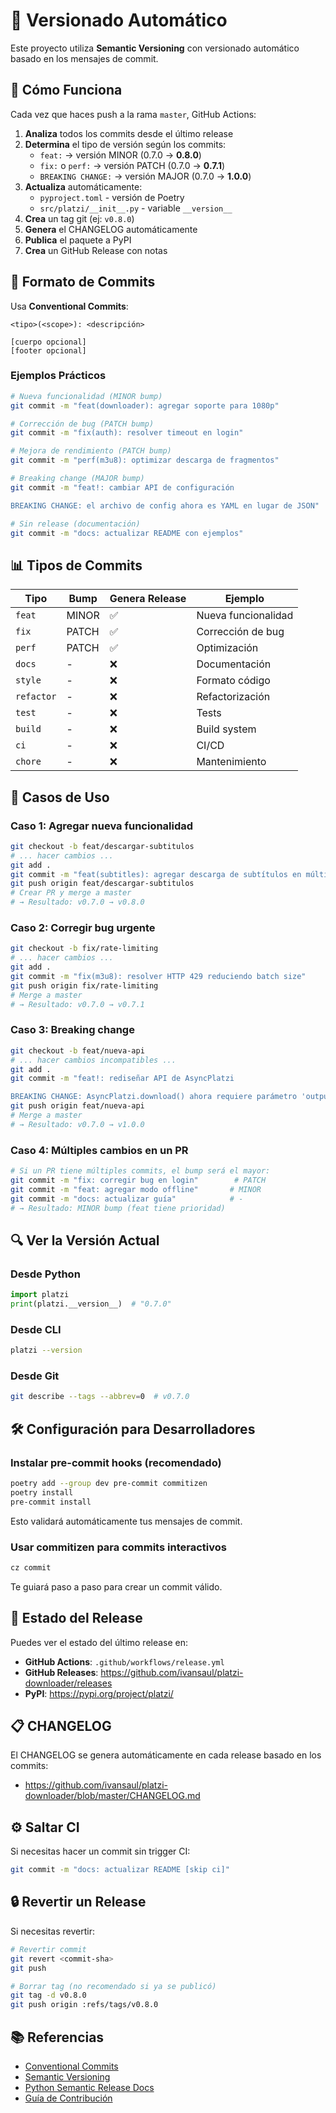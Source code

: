 # 🔖 Versionado Automático

Este proyecto utiliza **Semantic Versioning** con versionado automático basado en los mensajes de commit.

## 🚀 Cómo Funciona

Cada vez que haces push a la rama `master`, GitHub Actions:

1. **Analiza** todos los commits desde el último release
2. **Determina** el tipo de versión según los commits:
   - `feat:` → versión MINOR (0.7.0 → **0.8.0**)
   - `fix:` o `perf:` → versión PATCH (0.7.0 → **0.7.1**)
   - `BREAKING CHANGE:` → versión MAJOR (0.7.0 → **1.0.0**)
3. **Actualiza** automáticamente:
   - `pyproject.toml` - versión de Poetry
   - `src/platzi/__init__.py` - variable `__version__`
4. **Crea** un tag git (ej: `v0.8.0`)
5. **Genera** el CHANGELOG automáticamente
6. **Publica** el paquete a PyPI
7. **Crea** un GitHub Release con notas

## 📝 Formato de Commits

Usa **Conventional Commits**:

```
<tipo>(<scope>): <descripción>

[cuerpo opcional]
[footer opcional]
```

### Ejemplos Prácticos

```bash
# Nueva funcionalidad (MINOR bump)
git commit -m "feat(downloader): agregar soporte para 1080p"

# Corrección de bug (PATCH bump)  
git commit -m "fix(auth): resolver timeout en login"

# Mejora de rendimiento (PATCH bump)
git commit -m "perf(m3u8): optimizar descarga de fragmentos"

# Breaking change (MAJOR bump)
git commit -m "feat!: cambiar API de configuración

BREAKING CHANGE: el archivo de config ahora es YAML en lugar de JSON"

# Sin release (documentación)
git commit -m "docs: actualizar README con ejemplos"
```

## 📊 Tipos de Commits

| Tipo | Bump | Genera Release | Ejemplo |
|------|------|----------------|---------|
| `feat` | MINOR | ✅ | Nueva funcionalidad |
| `fix` | PATCH | ✅ | Corrección de bug |
| `perf` | PATCH | ✅ | Optimización |
| `docs` | - | ❌ | Documentación |
| `style` | - | ❌ | Formato código |
| `refactor` | - | ❌ | Refactorización |
| `test` | - | ❌ | Tests |
| `build` | - | ❌ | Build system |
| `ci` | - | ❌ | CI/CD |
| `chore` | - | ❌ | Mantenimiento |

## 🎯 Casos de Uso

### Caso 1: Agregar nueva funcionalidad

```bash
git checkout -b feat/descargar-subtitulos
# ... hacer cambios ...
git add .
git commit -m "feat(subtitles): agregar descarga de subtítulos en múltiples idiomas"
git push origin feat/descargar-subtitulos
# Crear PR y merge a master
# → Resultado: v0.7.0 → v0.8.0
```

### Caso 2: Corregir bug urgente

```bash
git checkout -b fix/rate-limiting
# ... hacer cambios ...
git add .
git commit -m "fix(m3u8): resolver HTTP 429 reduciendo batch size"
git push origin fix/rate-limiting
# Merge a master
# → Resultado: v0.7.0 → v0.7.1
```

### Caso 3: Breaking change

```bash
git checkout -b feat/nueva-api
# ... hacer cambios incompatibles ...
git add .
git commit -m "feat!: rediseñar API de AsyncPlatzi

BREAKING CHANGE: AsyncPlatzi.download() ahora requiere parámetro 'output_dir'"
git push origin feat/nueva-api
# Merge a master
# → Resultado: v0.7.0 → v1.0.0
```

### Caso 4: Múltiples cambios en un PR

```bash
# Si un PR tiene múltiples commits, el bump será el mayor:
git commit -m "fix: corregir bug en login"        # PATCH
git commit -m "feat: agregar modo offline"       # MINOR
git commit -m "docs: actualizar guía"            # -
# → Resultado: MINOR bump (feat tiene prioridad)
```

## 🔍 Ver la Versión Actual

### Desde Python
```python
import platzi
print(platzi.__version__)  # "0.7.0"
```

### Desde CLI
```bash
platzi --version
```

### Desde Git
```bash
git describe --tags --abbrev=0  # v0.7.0
```

## 🛠️ Configuración para Desarrolladores

### Instalar pre-commit hooks (recomendado)

```bash
poetry add --group dev pre-commit commitizen
poetry install
pre-commit install
```

Esto validará automáticamente tus mensajes de commit.

### Usar commitizen para commits interactivos

```bash
cz commit
```

Te guiará paso a paso para crear un commit válido.

## 🚦 Estado del Release

Puedes ver el estado del último release en:
- **GitHub Actions**: `.github/workflows/release.yml`
- **GitHub Releases**: https://github.com/ivansaul/platzi-downloader/releases
- **PyPI**: https://pypi.org/project/platzi/

## 📋 CHANGELOG

El CHANGELOG se genera automáticamente en cada release basado en los commits:
- https://github.com/ivansaul/platzi-downloader/blob/master/CHANGELOG.md

## ⚙️ Saltar CI

Si necesitas hacer un commit sin trigger CI:

```bash
git commit -m "docs: actualizar README [skip ci]"
```

## 🔒 Revertir un Release

Si necesitas revertir:

```bash
# Revertir commit
git revert <commit-sha>
git push

# Borrar tag (no recomendado si ya se publicó)
git tag -d v0.8.0
git push origin :refs/tags/v0.8.0
```

## 📚 Referencias

- [Conventional Commits](https://www.conventionalcommits.org/)
- [Semantic Versioning](https://semver.org/)
- [Python Semantic Release Docs](https://python-semantic-release.readthedocs.io/)
- [Guía de Contribución](./CONTRIBUTING.md)
